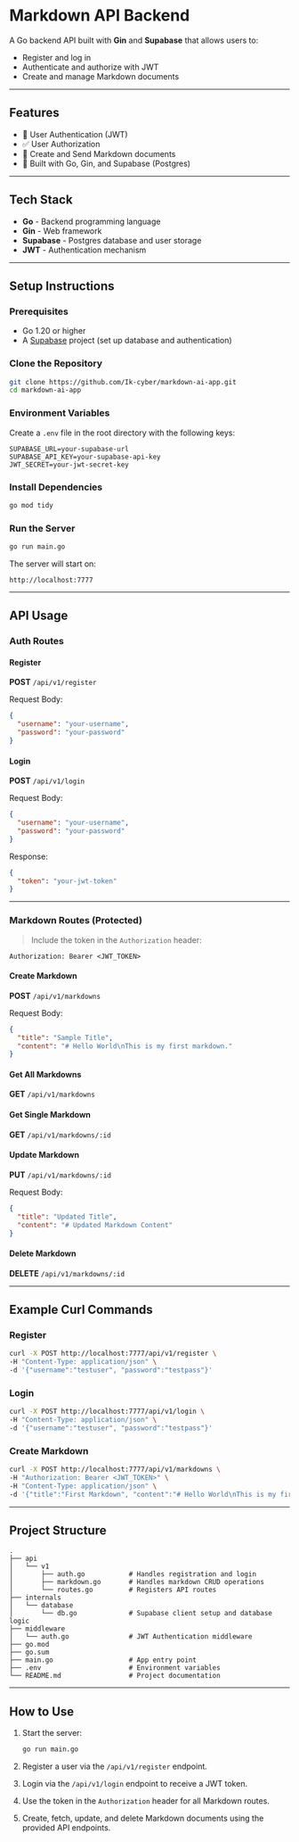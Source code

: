 # Markdown API Backend

A Go backend API built with **Gin** and **Supabase** that allows users to:

- Register and log in
- Authenticate and authorize with JWT
- Create and manage Markdown documents

---

## Features

- 🔐 User Authentication (JWT)
- ✅ User Authorization
- 📝 Create and Send Markdown documents
- 🚀 Built with Go, Gin, and Supabase (Postgres)

---

## Tech Stack

- **Go** - Backend programming language
- **Gin** - Web framework
- **Supabase** - Postgres database and user storage
- **JWT** - Authentication mechanism

---

## Setup Instructions

### Prerequisites

- Go 1.20 or higher
- A [Supabase](https://supabase.io/) project (set up database and authentication)

### Clone the Repository

```bash
git clone https://github.com/Ik-cyber/markdown-ai-app.git
cd markdown-ai-app
```

### Environment Variables

Create a `.env` file in the root directory with the following keys:

```env
SUPABASE_URL=your-supabase-url
SUPABASE_API_KEY=your-supabase-api-key
JWT_SECRET=your-jwt-secret-key
```

### Install Dependencies

```bash
go mod tidy
```

### Run the Server

```bash
go run main.go
```

The server will start on:

```
http://localhost:7777
```

---

## API Usage

### Auth Routes

#### Register

**POST** `/api/v1/register`

Request Body:

```json
{
  "username": "your-username",
  "password": "your-password"
}
```

#### Login

**POST** `/api/v1/login`

Request Body:

```json
{
  "username": "your-username",
  "password": "your-password"
}
```

Response:

```json
{
  "token": "your-jwt-token"
}
```

---

### Markdown Routes (Protected)

> Include the token in the `Authorization` header:

```http
Authorization: Bearer <JWT_TOKEN>
```

#### Create Markdown

**POST** `/api/v1/markdowns`

Request Body:

```json
{
  "title": "Sample Title",
  "content": "# Hello World\nThis is my first markdown."
}
```

#### Get All Markdowns

**GET** `/api/v1/markdowns`

#### Get Single Markdown

**GET** `/api/v1/markdowns/:id`

#### Update Markdown

**PUT** `/api/v1/markdowns/:id`

Request Body:

```json
{
  "title": "Updated Title",
  "content": "# Updated Markdown Content"
}
```

#### Delete Markdown

**DELETE** `/api/v1/markdowns/:id`

---

## Example Curl Commands

### Register

```bash
curl -X POST http://localhost:7777/api/v1/register \
-H "Content-Type: application/json" \
-d '{"username":"testuser", "password":"testpass"}'
```

### Login

```bash
curl -X POST http://localhost:7777/api/v1/login \
-H "Content-Type: application/json" \
-d '{"username":"testuser", "password":"testpass"}'
```

### Create Markdown

```bash
curl -X POST http://localhost:7777/api/v1/markdowns \
-H "Authorization: Bearer <JWT_TOKEN>" \
-H "Content-Type: application/json" \
-d '{"title":"First Markdown", "content":"# Hello World\nThis is my first markdown."}'
```

---

## Project Structure

```text
.
├── api
│   └── v1
│       ├── auth.go           # Handles registration and login
│       ├── markdown.go       # Handles markdown CRUD operations
│       └── routes.go         # Registers API routes
├── internals
│   └── database
│       └── db.go             # Supabase client setup and database logic
├── middleware
│   └── auth.go               # JWT Authentication middleware
├── go.mod
├── go.sum
├── main.go                   # App entry point
├── .env                      # Environment variables
└── README.md                 # Project documentation
```

---

## How to Use

1. Start the server:

   ```bash
   go run main.go
   ```

2. Register a user via the `/api/v1/register` endpoint.

3. Login via the `/api/v1/login` endpoint to receive a JWT token.

4. Use the token in the `Authorization` header for all Markdown routes.

5. Create, fetch, update, and delete Markdown documents using the provided API endpoints.
